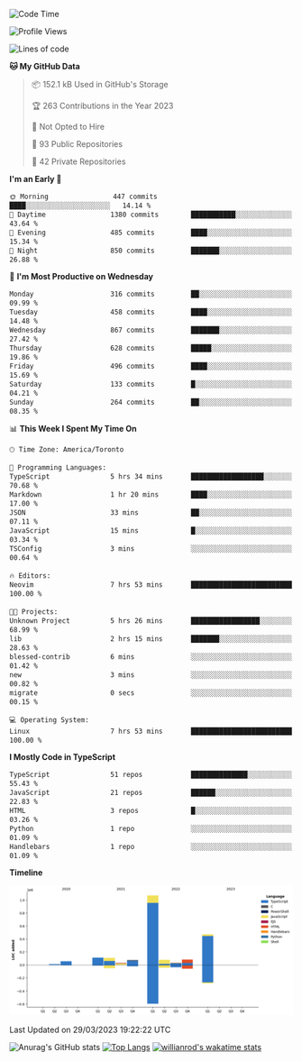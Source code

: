 <!--START_SECTION:waka-->
![Code Time](http://img.shields.io/badge/Code%20Time-311%20hrs%2046%20mins-blue)

![Profile Views](http://img.shields.io/badge/Profile%20Views-0-blue)

![Lines of code](https://img.shields.io/badge/From%20Hello%20World%20I%27ve%20Written-2.1%20million%20lines%20of%20code-blue)

**🐱 My GitHub Data** 

> 📦 152.1 kB Used in GitHub's Storage 
 > 
> 🏆 263 Contributions in the Year 2023
 > 
> 🚫 Not Opted to Hire
 > 
> 📜 93 Public Repositories 
 > 
> 🔑 42 Private Repositories 
 > 
**I'm an Early 🐤** 

```text
🌞 Morning                447 commits         ████░░░░░░░░░░░░░░░░░░░░░   14.14 % 
🌆 Daytime                1380 commits        ███████████░░░░░░░░░░░░░░   43.64 % 
🌃 Evening                485 commits         ████░░░░░░░░░░░░░░░░░░░░░   15.34 % 
🌙 Night                  850 commits         ███████░░░░░░░░░░░░░░░░░░   26.88 % 
```
📅 **I'm Most Productive on Wednesday** 

```text
Monday                   316 commits         ██░░░░░░░░░░░░░░░░░░░░░░░   09.99 % 
Tuesday                  458 commits         ████░░░░░░░░░░░░░░░░░░░░░   14.48 % 
Wednesday                867 commits         ███████░░░░░░░░░░░░░░░░░░   27.42 % 
Thursday                 628 commits         █████░░░░░░░░░░░░░░░░░░░░   19.86 % 
Friday                   496 commits         ████░░░░░░░░░░░░░░░░░░░░░   15.69 % 
Saturday                 133 commits         █░░░░░░░░░░░░░░░░░░░░░░░░   04.21 % 
Sunday                   264 commits         ██░░░░░░░░░░░░░░░░░░░░░░░   08.35 % 
```


📊 **This Week I Spent My Time On** 

```text
🕑︎ Time Zone: America/Toronto

💬 Programming Languages: 
TypeScript               5 hrs 34 mins       ██████████████████░░░░░░░   70.68 % 
Markdown                 1 hr 20 mins        ████░░░░░░░░░░░░░░░░░░░░░   17.00 % 
JSON                     33 mins             ██░░░░░░░░░░░░░░░░░░░░░░░   07.11 % 
JavaScript               15 mins             █░░░░░░░░░░░░░░░░░░░░░░░░   03.34 % 
TSConfig                 3 mins              ░░░░░░░░░░░░░░░░░░░░░░░░░   00.64 % 

🔥 Editors: 
Neovim                   7 hrs 53 mins       █████████████████████████   100.00 % 

🐱‍💻 Projects: 
Unknown Project          5 hrs 26 mins       █████████████████░░░░░░░░   68.99 % 
lib                      2 hrs 15 mins       ███████░░░░░░░░░░░░░░░░░░   28.63 % 
blessed-contrib          6 mins              ░░░░░░░░░░░░░░░░░░░░░░░░░   01.42 % 
new                      3 mins              ░░░░░░░░░░░░░░░░░░░░░░░░░   00.82 % 
migrate                  0 secs              ░░░░░░░░░░░░░░░░░░░░░░░░░   00.15 % 

💻 Operating System: 
Linux                    7 hrs 53 mins       █████████████████████████   100.00 % 
```

**I Mostly Code in TypeScript** 

```text
TypeScript               51 repos            ██████████████░░░░░░░░░░░   55.43 % 
JavaScript               21 repos            ██████░░░░░░░░░░░░░░░░░░░   22.83 % 
HTML                     3 repos             █░░░░░░░░░░░░░░░░░░░░░░░░   03.26 % 
Python                   1 repo              ░░░░░░░░░░░░░░░░░░░░░░░░░   01.09 % 
Handlebars               1 repo              ░░░░░░░░░░░░░░░░░░░░░░░░░   01.09 % 
```



**Timeline**

![Lines of Code chart](https://raw.githubusercontent.com/wise-introvert/wise-introvert/master/assets/bar_graph.png)


 Last Updated on 29/03/2023 19:22:22 UTC
<!--END_SECTION:waka-->

![Anurag's GitHub stats](https://github-readme-stats.vercel.app/api?username=wise-introvert&count_private=true&show_icons=true)
[![Top Langs](https://github-readme-stats.vercel.app/api/top-langs/?username=wise-introvert&langs_count=10)](https://github.com/anuraghazra/github-readme-stats)
[![willianrod's wakatime stats](https://github-readme-stats.vercel.app/api/wakatime?username=wiseintrovert)](https://github.com/anuraghazra/github-readme-stats)
